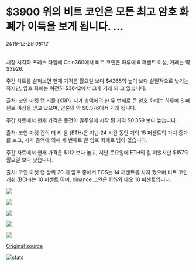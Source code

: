 # $3900 위의 비트 코인은 모든 최고 암호 화폐가 이득을 보게 됩니다. ...

###### 2018-12-29 08:12

시장 시각화 프레스 타임에 Coin360에서 비트 코인은 하루에 6 퍼센트 이상, 거래는 약 $3926.

주간 차트를 살펴보면 현재 가격은 월요일 보다 $4265의 높이 보다 실질적으로 낮기는 하지만, 암호 화폐는 여전히 $3642에서 크게 거래 되 고 있습니다.

출처: 코인 마켓 캡 리플 (XRP)-시가 총액에의 한 두 번째로 큰 암호 화폐는 하루에 8 퍼센트 이상을 얻고 있으며, 언론의 약 $0.376에서 거래 됩니다.

주간 차트에서 현재 가격은 동전이 일주일에 시작 된 가격 $0.359 보다 높습니다.

출처: 코인 마켓 캡이 더 리 움 (ETH)은 지난 24 시간 동안 거의 15 퍼센트의 가치 증가를 보고, 시가 총액에 의해 세 번째로 큰 암호 화폐로 남아 있습니다.

주간 차트에서 현재 가격은 $112 보다 높고, 지난 토요일에 ETH의 값 이었지만 $157의 월요일 보다 낮습니다.

출처: 코인 마켓 캡 상위 20 개 암호 중에서 EOS는 14 퍼센트를 차지 했으며 비트 코인 캐쉬 (BCH)는 10 퍼센트 이며, binance 코인은 11%와 네오 10 퍼센트입니다.

![](https://s3.cointelegraph.com/storage/uploads/view/40bd027e472023b1b3231291a6ae84ec.png)

![](https://s3.cointelegraph.com/storage/uploads/view/6e1276d41b45504b6d9d07ef28a77014.png)

![](https://s3.cointelegraph.com/storage/uploads/view/16fe3ae509033c79cb2f2e006eafb943.png)

![](https://s3.cointelegraph.com/storage/uploads/view/2ca0f535d6c4f1becacecdbd9d948508.png)

![](https://s3.cointelegraph.com/storage/uploads/view/688526d8a59dca1c711f0be4c098c9fe.png)

[Original source](https://cointelegraph.com/news/bitcoin-above-3-900-again-as-all-top-cryptocurrencies-see-gains)

![stats](https://c.statcounter.com/11760860/0/a89fa40b/1/ "stats")